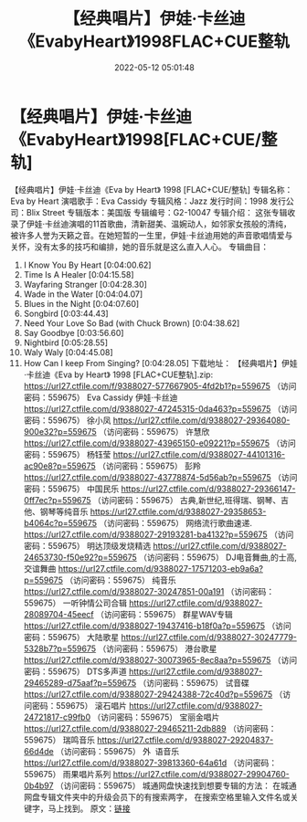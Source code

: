 ﻿---
title: 【经典唱片】伊娃·卡丝迪《EvabyHeart》1998FLAC+CUE整轨
date: 2022-05-12 05:01:48
categories: 外语音乐
tags: 外语音乐
---
# 【经典唱片】伊娃·卡丝迪《EvabyHeart》1998[FLAC+CUE/整轨]

【经典唱片】伊娃·卡丝迪《Eva by Heart》 1998
[FLAC+CUE/整轨]
专辑名称：Eva by Heart
演唱歌手：Eva Cassidy
专辑风格：Jazz
发行时间：1998
发行公司：Blix Street
专辑版本：美国版
专辑编号：G2-10047
专辑介绍：
这张专辑收录了伊娃·卡丝迪演唱的11首歌曲，清新甜美、温婉动人，如邻家女孩般的清纯，被许多人誉为天籁之音。在她短暂的一生里，伊娃·卡丝迪用她的声音歌唱情爱与关怀，没有太多的技巧和编排，她的音乐就是这么直入人心。
专辑曲目：
01. I Know You By
Heart
[0:04:00.62]
02. Time Is A
Healer
[0:04:15.58]
03. Wayfaring
Stranger
[0:04:28.30]
04. Wade in the
Water
[0:04:04.07]
05. Blues in the
Night
[0:04:07.60]
06. Songbird
[0:03:44.43]
07. Need Your Love So Bad (with
Chuck Brown)
[0:04:38.62]
08. Say
Goodbye
[0:03:56.60]
09. Nightbird
[0:05:28.55]
10. Waly Waly
[0:04:45.08]
11. How Can I keep From
Singing?
[0:04:28.05]
下载地址：
【经典唱片】伊娃·卡丝迪《Eva by Heart》 1998
[FLAC+CUE整轨].zip: https://url27.ctfile.com/f/9388027-577667905-4fd2b1?p=559675
（访问密码：559675）
Eva Cassidy
伊娃·卡丝迪
https://url27.ctfile.com/d/9388027-47245315-0da463?p=559675
（访问密码：559675）
徐小凤
https://url27.ctfile.com/d/9388027-29364080-900e32?p=559675
（访问密码：559675）
许慧欣
https://url27.ctfile.com/d/9388027-43965150-e09221?p=559675
（访问密码：559675）
杨钰莹
https://url27.ctfile.com/d/9388027-44101316-ac90e8?p=559675
（访问密码：559675）
彭羚
https://url27.ctfile.com/d/9388027-43778874-5d56ab?p=559675
（访问密码：559675）
中国民乐
https://url27.ctfile.com/d/9388027-29366147-0ff7ec?p=559675
（访问密码：559675）
古典,新世纪,班得瑞、钢琴、吉他、钢琴等纯音乐
https://url27.ctfile.com/d/9388027-29358653-b4064c?p=559675
（访问密码：559675）
网络流行歌曲速递.
https://url27.ctfile.com/d/9388027-29193281-ba4132?p=559675
（访问密码：559675）
明达顶级发烧精选
https://url27.ctfile.com/d/9388027-24653730-f50e92?p=559675
（访问密码：559675）
DJ电音舞曲,的士高, 交谊舞曲
https://url27.ctfile.com/d/9388027-17571203-eb9a6a?p=559675
（访问密码：559675）
纯音乐
https://url27.ctfile.com/d/9388027-30247851-00a191
（访问密码：559675）
一听钟情公司合辑
https://url27.ctfile.com/d/9388027-28089704-45eecf
（访问密码：559675）
群星WAV专辑
https://url27.ctfile.com/d/9388027-19437416-b18f0a?p=559675
（访问密码：559675）
大陆歌星
https://url27.ctfile.com/d/9388027-30247779-5328b7?p=559675
（访问密码：559675）
港台歌星
https://url27.ctfile.com/d/9388027-30073965-8ec8aa?p=559675
（访问密码：559675）
DTS多声道
https://url27.ctfile.com/d/9388027-29465289-d75aaf?p=559675
（访问密码：559675）
试音碟
https://url27.ctfile.com/d/9388027-29424388-72c40d?p=559675
（访问密码：559675）
滚石唱片
https://url27.ctfile.com/d/9388027-24721817-c99fb0
（访问密码：559675）
宝丽金唱片
https://url27.ctfile.com/d/9388027-29465211-2db889
（访问密码：559675）
瑞鸣音乐
https://url27.ctfile.com/d/9388027-29204837-66d4de
（访问密码：559675）
外  语音乐
https://url27.ctfile.com/d/9388027-39813360-64a61d
（访问密码：559675）
雨果唱片系列
https://url27.ctfile.com/d/9388027-29904760-0b4b97
（访问密码：559675）
城通网盘快速找到想要专辑的方法：
在城通网盘专辑文件夹中的升级会员下的有搜索两字，
在搜索空格里输入文件名或关键字，马上找到。
原文：[链接](https://blog.sina.com.cn/s/blog_1647c7e7601030x6y.html)